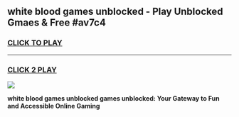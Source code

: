 
## white blood games unblocked - Play Unblocked Gmaes & Free #av7c4
<h3>
<a href="https://premium.freeplayer.one?title=white_blood_games_unblocked&ref=03M">CLICK TO PLAY</a></h3>
<hr>

<h3>
<a href="https://premium.freeplayer.one?title=white_blood_games_unblocked&ref=03M">CLICK 2 PLAY</a>
  
</h3>

<a href="https://premium.freeplayer.one?title=white_blood_games_unblocked&ref=03M"><img src="https://clearcache.store/games.png"></a>


**white blood games unblocked games unblocked: Your Gateway to Fun and Accessible Online Gaming**
